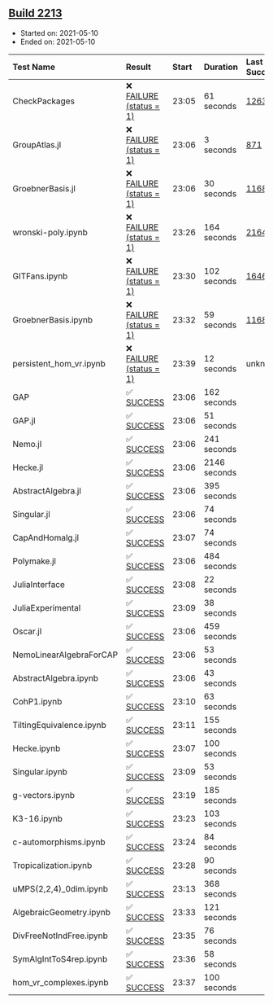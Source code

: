## [Build 2213](https://oscarci.mathematik.uni-kl.de/job/oscar-stable/2213/)

* Started on: 2021-05-10
* Ended on: 2021-05-10

| Test Name    | Result | Start | Duration | Last Success | First Failure |
|:-------------|:-------|:------|:---------|:-------------|:--------------|
| CheckPackages | ❌ [FAILURE (status = 1)](https://oscarci.mathematik.uni-kl.de/job/oscar-stable/2213/artifact/logs/build-2213/CheckPackages.log) | 23:05 | 61 seconds | [1263](https://oscarci.mathematik.uni-kl.de/job/oscar-stable/1263/) | [1264](https://oscarci.mathematik.uni-kl.de/job/oscar-stable/1264/) |
| GroupAtlas.jl | ❌ [FAILURE (status = 1)](https://oscarci.mathematik.uni-kl.de/job/oscar-stable/2213/artifact/logs/build-2213/GroupAtlas.jl.log) | 23:06 | 3 seconds | [871](https://oscarci.mathematik.uni-kl.de/job/oscar-stable/871/) | [872](https://oscarci.mathematik.uni-kl.de/job/oscar-stable/872/) |
| GroebnerBasis.jl | ❌ [FAILURE (status = 1)](https://oscarci.mathematik.uni-kl.de/job/oscar-stable/2213/artifact/logs/build-2213/GroebnerBasis.jl.log) | 23:06 | 30 seconds | [1168](https://oscarci.mathematik.uni-kl.de/job/oscar-stable/1168/) | [1169](https://oscarci.mathematik.uni-kl.de/job/oscar-stable/1169/) |
| wronski-poly.ipynb | ❌ [FAILURE (status = 1)](https://oscarci.mathematik.uni-kl.de/job/oscar-stable/2213/artifact/logs/build-2213/wronski-poly.ipynb.log) | 23:26 | 164 seconds | [2164](https://oscarci.mathematik.uni-kl.de/job/oscar-stable/2164/) | [2165](https://oscarci.mathematik.uni-kl.de/job/oscar-stable/2165/) |
| GITFans.ipynb | ❌ [FAILURE (status = 1)](https://oscarci.mathematik.uni-kl.de/job/oscar-stable/2213/artifact/logs/build-2213/GITFans.ipynb.log) | 23:30 | 102 seconds | [1646](https://oscarci.mathematik.uni-kl.de/job/oscar-stable/1646/) | [1647](https://oscarci.mathematik.uni-kl.de/job/oscar-stable/1647/) |
| GroebnerBasis.ipynb | ❌ [FAILURE (status = 1)](https://oscarci.mathematik.uni-kl.de/job/oscar-stable/2213/artifact/logs/build-2213/GroebnerBasis.ipynb.log) | 23:32 | 59 seconds | [1168](https://oscarci.mathematik.uni-kl.de/job/oscar-stable/1168/) | [1169](https://oscarci.mathematik.uni-kl.de/job/oscar-stable/1169/) |
| persistent_hom_vr.ipynb | ❌ [FAILURE (status = 1)](https://oscarci.mathematik.uni-kl.de/job/oscar-stable/2213/artifact/logs/build-2213/persistent_hom_vr.ipynb.log) | 23:39 | 12 seconds | unknown | unknown |
| GAP | ✅ [SUCCESS](https://oscarci.mathematik.uni-kl.de/job/oscar-stable/2213/artifact/logs/build-2213/GAP.log) | 23:06 | 162 seconds |  |  |
| GAP.jl | ✅ [SUCCESS](https://oscarci.mathematik.uni-kl.de/job/oscar-stable/2213/artifact/logs/build-2213/GAP.jl.log) | 23:06 | 51 seconds |  |  |
| Nemo.jl | ✅ [SUCCESS](https://oscarci.mathematik.uni-kl.de/job/oscar-stable/2213/artifact/logs/build-2213/Nemo.jl.log) | 23:06 | 241 seconds |  |  |
| Hecke.jl | ✅ [SUCCESS](https://oscarci.mathematik.uni-kl.de/job/oscar-stable/2213/artifact/logs/build-2213/Hecke.jl.log) | 23:06 | 2146 seconds |  |  |
| AbstractAlgebra.jl | ✅ [SUCCESS](https://oscarci.mathematik.uni-kl.de/job/oscar-stable/2213/artifact/logs/build-2213/AbstractAlgebra.jl.log) | 23:06 | 395 seconds |  |  |
| Singular.jl | ✅ [SUCCESS](https://oscarci.mathematik.uni-kl.de/job/oscar-stable/2213/artifact/logs/build-2213/Singular.jl.log) | 23:06 | 74 seconds |  |  |
| CapAndHomalg.jl | ✅ [SUCCESS](https://oscarci.mathematik.uni-kl.de/job/oscar-stable/2213/artifact/logs/build-2213/CapAndHomalg.jl.log) | 23:07 | 74 seconds |  |  |
| Polymake.jl | ✅ [SUCCESS](https://oscarci.mathematik.uni-kl.de/job/oscar-stable/2213/artifact/logs/build-2213/Polymake.jl.log) | 23:06 | 484 seconds |  |  |
| JuliaInterface | ✅ [SUCCESS](https://oscarci.mathematik.uni-kl.de/job/oscar-stable/2213/artifact/logs/build-2213/JuliaInterface.log) | 23:08 | 22 seconds |  |  |
| JuliaExperimental | ✅ [SUCCESS](https://oscarci.mathematik.uni-kl.de/job/oscar-stable/2213/artifact/logs/build-2213/JuliaExperimental.log) | 23:09 | 38 seconds |  |  |
| Oscar.jl | ✅ [SUCCESS](https://oscarci.mathematik.uni-kl.de/job/oscar-stable/2213/artifact/logs/build-2213/Oscar.jl.log) | 23:06 | 459 seconds |  |  |
| NemoLinearAlgebraForCAP | ✅ [SUCCESS](https://oscarci.mathematik.uni-kl.de/job/oscar-stable/2213/artifact/logs/build-2213/NemoLinearAlgebraForCAP.log) | 23:06 | 53 seconds |  |  |
| AbstractAlgebra.ipynb | ✅ [SUCCESS](https://oscarci.mathematik.uni-kl.de/job/oscar-stable/2213/artifact/logs/build-2213/AbstractAlgebra.ipynb.log) | 23:06 | 43 seconds |  |  |
| CohP1.ipynb | ✅ [SUCCESS](https://oscarci.mathematik.uni-kl.de/job/oscar-stable/2213/artifact/logs/build-2213/CohP1.ipynb.log) | 23:10 | 63 seconds |  |  |
| TiltingEquivalence.ipynb | ✅ [SUCCESS](https://oscarci.mathematik.uni-kl.de/job/oscar-stable/2213/artifact/logs/build-2213/TiltingEquivalence.ipynb.log) | 23:11 | 155 seconds |  |  |
| Hecke.ipynb | ✅ [SUCCESS](https://oscarci.mathematik.uni-kl.de/job/oscar-stable/2213/artifact/logs/build-2213/Hecke.ipynb.log) | 23:07 | 100 seconds |  |  |
| Singular.ipynb | ✅ [SUCCESS](https://oscarci.mathematik.uni-kl.de/job/oscar-stable/2213/artifact/logs/build-2213/Singular.ipynb.log) | 23:09 | 53 seconds |  |  |
| g-vectors.ipynb | ✅ [SUCCESS](https://oscarci.mathematik.uni-kl.de/job/oscar-stable/2213/artifact/logs/build-2213/g-vectors.ipynb.log) | 23:19 | 185 seconds |  |  |
| K3-16.ipynb | ✅ [SUCCESS](https://oscarci.mathematik.uni-kl.de/job/oscar-stable/2213/artifact/logs/build-2213/K3-16.ipynb.log) | 23:23 | 103 seconds |  |  |
| c-automorphisms.ipynb | ✅ [SUCCESS](https://oscarci.mathematik.uni-kl.de/job/oscar-stable/2213/artifact/logs/build-2213/c-automorphisms.ipynb.log) | 23:24 | 84 seconds |  |  |
| Tropicalization.ipynb | ✅ [SUCCESS](https://oscarci.mathematik.uni-kl.de/job/oscar-stable/2213/artifact/logs/build-2213/Tropicalization.ipynb.log) | 23:28 | 90 seconds |  |  |
| uMPS(2,2,4)_0dim.ipynb | ✅ [SUCCESS](https://oscarci.mathematik.uni-kl.de/job/oscar-stable/2213/artifact/logs/build-2213/uMPS-2-2-4-_0dim.ipynb.log) | 23:13 | 368 seconds |  |  |
| AlgebraicGeometry.ipynb | ✅ [SUCCESS](https://oscarci.mathematik.uni-kl.de/job/oscar-stable/2213/artifact/logs/build-2213/AlgebraicGeometry.ipynb.log) | 23:33 | 121 seconds |  |  |
| DivFreeNotIndFree.ipynb | ✅ [SUCCESS](https://oscarci.mathematik.uni-kl.de/job/oscar-stable/2213/artifact/logs/build-2213/DivFreeNotIndFree.ipynb.log) | 23:35 | 76 seconds |  |  |
| SymAlgIntToS4rep.ipynb | ✅ [SUCCESS](https://oscarci.mathematik.uni-kl.de/job/oscar-stable/2213/artifact/logs/build-2213/SymAlgIntToS4rep.ipynb.log) | 23:36 | 58 seconds |  |  |
| hom_vr_complexes.ipynb | ✅ [SUCCESS](https://oscarci.mathematik.uni-kl.de/job/oscar-stable/2213/artifact/logs/build-2213/hom_vr_complexes.ipynb.log) | 23:37 | 100 seconds |  |  |
